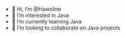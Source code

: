 - 👋 Hi, I’m @Hawoline
- 👀 I’m interested in Java
- 🌱 I’m currently learning Java
- 💞️ I’m looking to collaborate on Java projects

<!---
Hawoline/Hawoline is a ✨ special ✨ repository because its `README.md` (this file) appears on your GitHub profile.
You can click the Preview link to take a look at your changes.
--->
